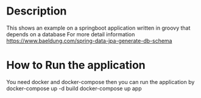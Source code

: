# Description

This shows an example on a springboot application written in groovy that depends on a database 
For more detail information https://www.baeldung.com/spring-data-jpa-generate-db-schema

# How to Run the application
You need docker and docker-compose then you can run the application by
docker-compose up -d build 
docker-compose up app







